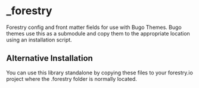 # _forestry

Forestry config and front matter fields for use with Bugo Themes. Bugo themes use this as a submodule and copy them to the appropriate location using an installation script.


## Alternative Installation
You can use this library standalone by copying these files to your forestry.io project where the .forestry folder is normally located. 
